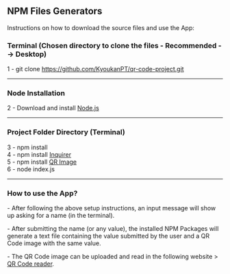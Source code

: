 <h2>NPM Files Generators</h2>

<p>Instructions on how to download the source files and use the App: </p>

<h3>Terminal (Chosen directory to clone the files - Recommended --> Desktop)</h3>

1 - git clone https://github.com/KyoukanPT/qr-code-project.git

<hr>

<h3>Node Installation</h3>
 
 2 - Download and install <a href="https://nodejs.org/en/download"> Node.js </a> <br> 

<hr>

<h3>Project Folder Directory (Terminal)</h3>

3 - npm install <br>
4 - npm install <a href="https://www.npmjs.com/package/inquirer"> Inquirer </a> <br>
5 - npm install <a href="https://www.npmjs.com/package/qr-image"> QR Image </a> <br>
6 - node index.js <br>

<hr>

<h3>How to use the App?</h3>
<p> - After following the above setup instructions, an input message will show up asking for a name (in the terminal). </p>
<p> - After submitting the name (or any value), the installed NPM Packages will generate a text file containing the value submitted by the user and a QR Code image with the same value. </p>
<p> - The QR Code image can be uploaded and read in the following website > <a href="https://scanqr.org/">QR Code reader</a>.</p>

